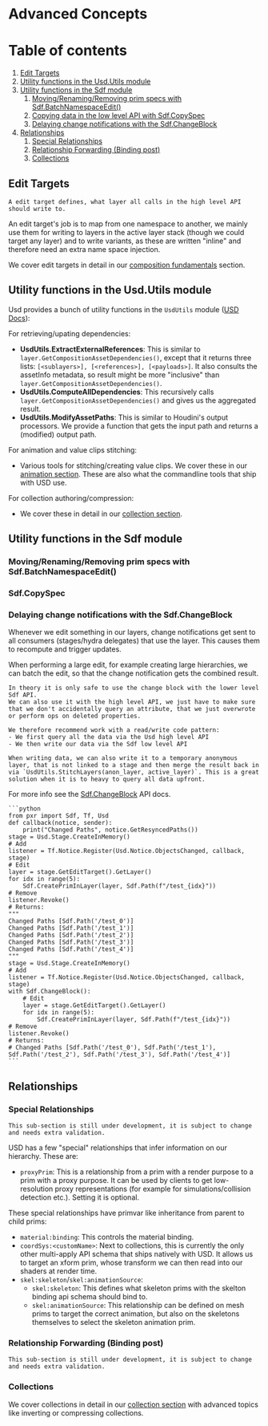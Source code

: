 # Advanced Concepts

# Table of contents
1. [Edit Targets](#editTargets)
1. [Utility functions in the Usd.Utils module](#usdUtils)
1. [Utility functions in the Sdf module](#sdf)
    1. [Moving/Renaming/Removing prim specs with Sdf.BatchNamespaceEdit()](#sdfBatchNamespaceEdit)
    1. [Copying data in the low level API with Sdf.CopySpec](#sdfCopySpec)
    1. [Delaying change notifications with the Sdf.ChangeBlock](#sdfChangeBlock)
1. [Relationships](#relationship)
    1. [Special Relationships](#relationshipSpecial)
    1. [Relationship Forwarding (Binding post)](#relationshipForwarding)
    1. [Collections](#relationshipCollection)

## Edit Targets
~~~admonish tip title="Pro Tip | Edit Targets"
A edit target defines, what layer all calls in the high level API should write to.
~~~

An edit target's job is to map from one namespace to another, we mainly use them for writing to layers in the active layer stack (though we could target any layer) and to write variants, as these are written "inline" and therefore need an extra name space injection. 

We cover edit targets in detail in our [composition fundamentals](../core/composition/fundamentals.md#compositionFundamentalsEditTarget) section.

## Utility functions in the Usd.Utils module <a name="utilsUsdUtils"></a>
Usd provides a bunch of utility functions in the `UsdUtils` module ([USD Docs](https://openusd.org/dev/api/flatten_layer_stack_8h.html)):

For retrieving/upating dependencies:
- **UsdUtils.ExtractExternalReferences**: This is similar to `layer.GetCompositionAssetDependencies()`, except that it returns three lists: `[<sublayers>], [<references>], [<payloads>]`. It also consults the assetInfo metadata, so result might be more "inclusive" than `layer.GetCompositionAssetDependencies()`.
- **UsdUtils.ComputeAllDependencies**: This recursively calls `layer.GetCompositionAssetDependencies()` and gives us the aggregated result.
- **UsdUtils.ModifyAssetPaths**: This is similar to Houdini's output processors. We provide a function that gets the input path and returns a (modified) output path.

For animation and value clips stitching:
- Various tools for stitching/creating value clips. We cover these in our [animation section](../core/elements/animation.md#animationValueClips). These are also what the commandline tools that ship with USD use.

For collection authoring/compression:
- We cover these in detail in our [collection section](../core/elements/collection.md#collectionQuery).


## Utility functions in the Sdf module <a name="sdf"></a>

### Moving/Renaming/Removing prim specs with Sdf.BatchNamespaceEdit() <a name="sdfBatchNamespaceEdit"></a>

### Sdf.CopySpec <a name="sdfCopySpec"></a>

### Delaying change notifications with the Sdf.ChangeBlock <a name="sdfChangeBlock"></a>
Whenever we edit something in our layers, change notifications get sent to all consumers (stages/hydra delegates) that use the layer. This causes them to recompute and trigger updates.

When performing a large edit, for example creating large hierarchies, we can batch the edit, so that the change notification gets the combined result.

~~~admonish danger title="Pro Tip | When/How to use Sdf.ChangeBlocks"
In theory it is only safe to use the change block with the lower level Sdf API.
We can also use it with the high level API, we just have to make sure that we don't accidentally query an attribute, that we just overwrote or perform ops on deleted properties.

We therefore recommend work with a read/write code pattern:
- We first query all the data via the Usd high level API
- We then write our data via the Sdf low level API

When writing data, we can also write it to a temporary anonymous layer, that is not linked to a stage and then merge the result back in via `UsdUtils.StitchLayers(anon_layer, active_layer)`. This is a great solution when it is to heavy to query all data upfront.
~~~

For more info see the [Sdf.ChangeBlock](https://openusd.org/dev/api/class_sdf_change_block.html) API docs.

~~~admonish tip title=""
```python
from pxr import Sdf, Tf, Usd
def callback(notice, sender):
    print("Changed Paths", notice.GetResyncedPaths())
stage = Usd.Stage.CreateInMemory()
# Add
listener = Tf.Notice.Register(Usd.Notice.ObjectsChanged, callback, stage)
# Edit
layer = stage.GetEditTarget().GetLayer()
for idx in range(5):
    Sdf.CreatePrimInLayer(layer, Sdf.Path(f"/test_{idx}"))
# Remove
listener.Revoke()
# Returns:
"""
Changed Paths [Sdf.Path('/test_0')]
Changed Paths [Sdf.Path('/test_1')]
Changed Paths [Sdf.Path('/test_2')]
Changed Paths [Sdf.Path('/test_3')]
Changed Paths [Sdf.Path('/test_4')]
"""
stage = Usd.Stage.CreateInMemory()
# Add
listener = Tf.Notice.Register(Usd.Notice.ObjectsChanged, callback, stage)
with Sdf.ChangeBlock():
    # Edit
    layer = stage.GetEditTarget().GetLayer()
    for idx in range(5):
        Sdf.CreatePrimInLayer(layer, Sdf.Path(f"/test_{idx}"))
# Remove
listener.Revoke()
# Returns:
# Changed Paths [Sdf.Path('/test_0'), Sdf.Path('/test_1'), Sdf.Path('/test_2'), Sdf.Path('/test_3'), Sdf.Path('/test_4')]
```
~~~












## Relationships <a name="relationship"></a>

### Special Relationships <a name="relationshipSpecial"></a>
~~~admonish question title="Still under construction!"
This sub-section is still under development, it is subject to change and needs extra validation.
~~~
USD has a few "special" relationships that infer information on our hierarchy. These are:
- `proxyPrim`: This is a relationship from a prim with a render purpose to a prim with a proxy purpose. It can be used by clients to get low-resolution proxy representations (for example for simulations/collision detection etc.). Setting it is optional.

These special relationships have primvar like inheritance from parent to child prims:
- `material:binding`: This controls the material binding.
- `coordSys:<customName>`: Next to collections, this is currently the only other multi-apply API schema that ships natively with USD. It allows us to target an xform prim, whose transform we can then read into our shaders at render time.
- `skel:skeleton`/`skel:animationSource`:
    - `skel:skeleton`: This defines what skeleton prims with the skelton binding api schema should bind to.
    - `skel:animationSource`: This relationship can be defined on mesh prims to target the correct animation, but also on the skeletons themselves to select the skeleton animation prim.

### Relationship Forwarding (Binding post) <a name="relationshipForwarding"></a>
~~~admonish question title="Still under construction!"
This sub-section is still under development, it is subject to change and needs extra validation.
~~~

### Collections <a name="relationshipCollection"></a>
We cover collections in detail in our [collection section](../core/elements/collection.md#collectionQuery) with advanced topics like inverting or compressing collections.